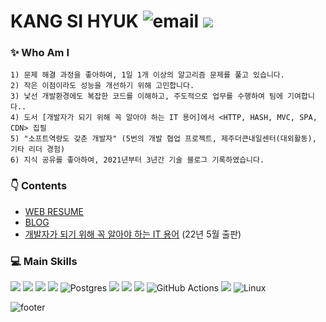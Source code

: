# KANG SI HYUK ![email](https://img.shields.io/badge/📧_zlcls456@gmail.com-%23007396.svg?style=for-the-btn&logo=java&logoColor=white) [<img src="http://mazassumnida.wtf/api/mini/generate_badge?boj=zlcls456">](https://solved.ac/profile/zlcls456) 


### ✨ Who Am I
    1) 문제 해결 과정을 좋아하여, 1일 1개 이상의 알고리즘 문제를 풀고 있습니다.
    2) 작은 이점이라도 성능을 개선하기 위해 고민합니다.
    3) 낯선 개발환경에도 복잡한 코드를 이해하고, 주도적으로 업무를 수행하여 팀에 기여합니다..
    4) 도서 [개발자가 되기 위해 꼭 알아야 하는 IT 용어]에서 <HTTP, HASH, MVC, SPA, CDN> 집필
    5) "소프트역량도 갖춘 개발자" (5번의 개발 협업 프로젝트, 제주더큰내일센터(대외활동), 기타 리더 경험)
    6) 지식 공유를 좋아하여, 2021년부터 3년간 기술 블로그 기록하였습니다.


### 👇 Contents

- [WEB RESUME](https://si-hyeak-kang.github.io/resume/)
- [BLOG](https://kang-james.tistory.com/)
- [개발자가 되기 위해 꼭 알아야 하는 IT 용어](https://m.yes24.com/Goods/Detail/109711067) (22년 5월 출판) 

  
### 💻 Main Skills

<img src="https://img.shields.io/badge/JAVA-007396?style=for-the-badge&logo=Java&logoColor=white">&nbsp;<img src="https://img.shields.io/badge/Spring-6DB33F?style=for-the-badge&logo=Spring&logoColor=white">
<img src="https://img.shields.io/badge/JPA-green?style=for-the-badge&logo=JPA&logoColor=white">
<img src="https://img.shields.io/badge/mysql-4479A1?style=for-the-badge&logo=mysql&logoColor=white">
![Postgres](https://img.shields.io/badge/postgres-%23316192.svg?style=for-the-badge&logo=postgresql&logoColor=white)
<img src="https://img.shields.io/badge/git-F05032?style=for-the-badge&logo=git&logoColor=white">
<img src="https://img.shields.io/badge/aws_EC2-FF9900?style=for-the-badge&logo=Amazon EC2&logoColor=white">
<img src="https://img.shields.io/badge/aws_RDS-527FFF?style=for-the-badge&logo=Amazon RDS&logoColor=white">
![GitHub Actions](https://img.shields.io/badge/github%20actions-%232671E5.svg?style=for-the-badge&logo=githubactions&logoColor=white)
<img src="https://img.shields.io/badge/flutter-02569B?style=for-the-badge&logo=flutter&logoColor=white">
![Linux](https://img.shields.io/badge/Linux-FCC624?style=for-the-badge&logo=linux&logoColor=black)


![footer](https://capsule-render.vercel.app/api?type=waving&color=gradient&height=100&section=footer)
